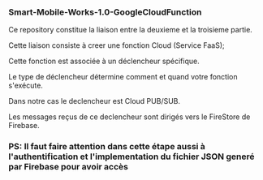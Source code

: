 ### Smart-Mobile-Works-1.0-GoogleCloudFunction
 Ce repository constitue la liaison entre la deuxieme et la troisieme partie. 
 
 Cette liaison consiste à creer une fonction Cloud (Service FaaS);
 
 Cette fonction est associée à un déclencheur spécifique.
 
 Le type de déclencheur détermine comment et quand votre fonction s'exécute.
 
 Dans notre cas le declencheur est Cloud PUB/SUB.
 
 Les messages reçus de ce declencheur sont dirigés vers le FireStore de Firebase.
 
 ### PS: Il faut faire attention dans cette étape aussi  à l'authentification et l'implementation du fichier JSON generé par Firebase pour avoir accès 

